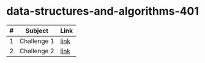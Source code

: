 # data-structures-and-algorithms-401

|#|Subject|Link|
|-----|--------|--------|
|1   |Challenge 1|[link](./Challenge/codeChallenge.jpg)|
|2   |Challenge 2|[link](./Challenge/Array-insert-shift)|